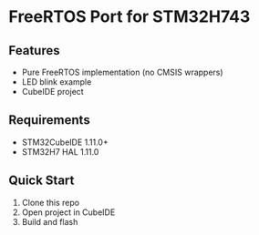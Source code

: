 # FreeRTOS Port for STM32H743

## Features
- Pure FreeRTOS implementation (no CMSIS wrappers)
- LED blink example
- CubeIDE project

## Requirements
- STM32CubeIDE 1.11.0+
- STM32H7 HAL 1.11.0

## Quick Start
1. Clone this repo
2. Open project in CubeIDE
3. Build and flash
